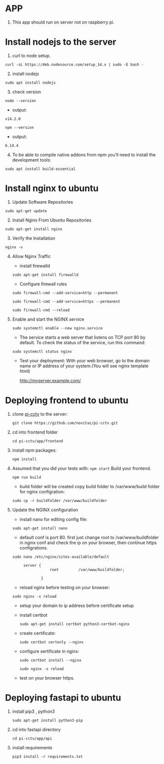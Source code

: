# APP

1) This app should run on server not on raspberry pi.

# Install nodejs to the server

1) curl to node setup.

```curl -sL https://deb.nodesource.com/setup_14.x | sudo -E bash -```

2) install nodejs

 ```sudo apt install nodejs```

3) check version

```node --version ```

* output:

```v14.2.0```

```npm --version```

* output:

```6.14.4```

4) To be able to compile native addons from npm you’ll need to install the development tools:

```sudo apt install build-essential```

# Install nginx to ubuntu

1) Update Software Repositories

```sudo apt-get update```

2) Install Nginx From Ubuntu Repositories

```sudo apt-get install nginx```

3) Verify the Installation

```nginx -v```

4) Allow Nginx Traffic

    * install firewalld

    ```sudo apt-get install firewalld```

    * Configure firewall rules

    ```sudo firewall-cmd --add-service=http --permanent```

    ```sudo firewall-cmd --add-service=https --permanent```

    ```sudo firewall-cmd --reload```

5) Enable and start the NGINX service

    ```sudo systemctl enable --now nginx.service```

    * The service starts a web server that listens on TCP port 80 by default. To check the status of the service, run this command:

    ```sudo systemctl status nginx```

    * Test your deployment: With your web browser, go to the domain name or IP address of your system.(You will see nginx template html)

        http://myserver.example.com/



# Deploying frontend to ubuntu

1) clone [pi-cctv](https://github.com/novitai/pi-cctv) to the server:

    ```git clone https://github.com/novitai/pi-cctv.git```

2) cd into frontend folder

    ```cd pi-cctv/app/frontend```

3) install npm packages:

    ```npm install```

4) Assumed that you did your tests with: ```npm start``` Build your frontend.

    ```npm run build```

    * build folder will be created copy build folder to /var/www/build folder for nginx configration:

    ```sudo cp -r buildfolder /var/www/buildfolder```

5) Update the NGINX configuration

    * install nano for editing config file:

    ```sudo apt-get install nano```



    * default conf is port 80. first just change root to /var/www/buildfolder in nginx conf and check the ip on your browser, then continue https configrations.

    ```sudo nano /etc/nginx/sites-available/default```

            server {
                        root         /var/www/buildfolder;

                    }

    * reload nginx before testing on your browser:

    ```sudo nginx -s reload```

    * setup your domain to ip address before certificate setup

    * install certbot

        ```sudo apt-get install certbot python3-certbot-nginx```

    * create certificate:

        ```sudo certbot certonly --nginx```

    * configure sertificate in nginx:

        ```sudo certbot install --nginx```

        ```sudo nginx -s reload```

    * test on your browser https.

# Deploying fastapi to ubuntu

1) install pip3 , python3

    ```sudo apt-get install python3-pip```

2) cd into fastapi directory

    ```cd pi-cctv/app/api ```

3) install requirements

    ```pip3 install -r requirements.txt```
